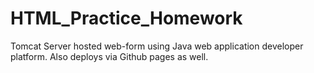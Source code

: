 # HTML_Practice_Homework
Tomcat Server hosted web-form using Java web application developer platform. Also deploys via Github pages as well.
